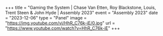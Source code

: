+++
title = "Gaming the System | Chase Van Etten, Roy Blackstone, Louis, Trent Steen & John Hyde | Assembly 2023"
event = "Assembly 2023"
date = "2023-12-06"
type = "Panel"
image = "https://img.youtube.com/vi/HhR_C76k-iE/0.jpg"
url = "https://www.youtube.com/watch?v=HhR_C76k-iE"
+++
